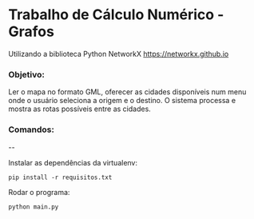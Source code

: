 # Trabalho de Cálculo Numérico - Grafos 

Utilizando a biblioteca Python NetworkX
https://networkx.github.io


### Objetivo:
Ler o mapa no formato GML, oferecer as cidades disponíveis num menu onde o usuário seleciona a origem e o destino. O sistema processa e mostra as rotas possíveis entre as cidades.


### Comandos:

--

Instalar as dependências da virtualenv:
```shell
pip install -r requisitos.txt
```

Rodar o programa:
```shell
python main.py
```
